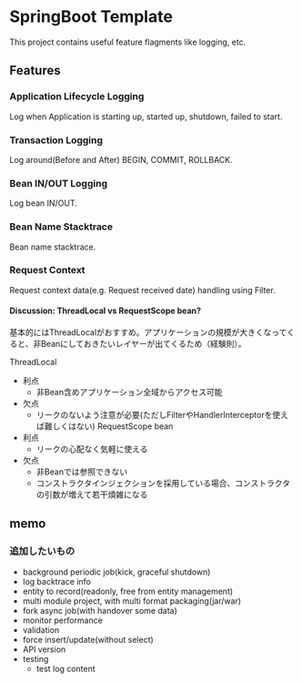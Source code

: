 # SpringBoot Template

This project contains useful feature flagments like logging, etc.

## Features

### Application Lifecycle Logging

Log when Application is starting up, started up, shutdown, failed to start.

### Transaction Logging

Log around(Before and After) BEGIN, COMMIT, ROLLBACK.

### Bean IN/OUT Logging

Log bean IN/OUT.

### Bean Name Stacktrace

Bean name stacktrace.

### Request Context

Request context data(e.g. Request received date) handling using Filter.

#### Discussion: ThreadLocal vs RequestScope bean?

基本的にはThreadLocalがおすすめ。アプリケーションの規模が大きくなってくると、非Beanにしておきたいレイヤーが出てくるため（経験則）。

ThreadLocal
- 利点
  - 非Bean含めアプリケーション全域からアクセス可能
- 欠点
  - リークのないよう注意が必要(ただしFilterやHandlerInterceptorを使えば難しくはない)
RequestScope bean
- 利点
  - リークの心配なく気軽に使える
- 欠点
  - 非Beanでは参照できない
  - コンストラクタインジェクションを採用している場合、コンストラクタの引数が増えて若干煩雑になる

## memo
### 追加したいもの
- background periodic job(kick, graceful shutdown)
- log backtrace info
- entity to record(readonly, free from entity management)
- multi module project, with multi format packaging(jar/war)
- fork async job(with handover some data)
- monitor performance
- validation
- force insert/update(without select)
- API version
- testing
    - test log content